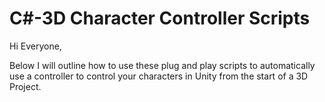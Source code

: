 # C#-3D Character Controller Scripts

Hi Everyone, 

Below I will outline how to use these plug and play scripts to automatically use a controller to control your characters in Unity from the start of a 3D Project.
